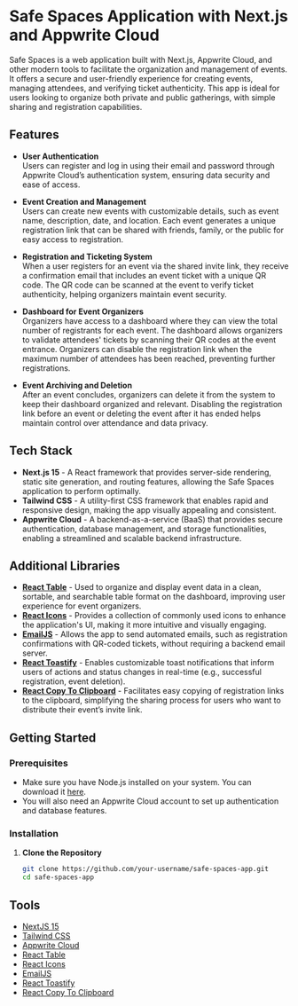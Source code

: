 # Safe Spaces Application with Next.js and Appwrite Cloud

Safe Spaces is a web application built with Next.js, Appwrite Cloud, and other modern tools to facilitate the organization and management of events. It offers a secure and user-friendly experience for creating events, managing attendees, and verifying ticket authenticity. This app is ideal for users looking to organize both private and public gatherings, with simple sharing and registration capabilities.

## Features

- **User Authentication**  
  Users can register and log in using their email and password through Appwrite Cloud’s authentication system, ensuring data security and ease of access.

- **Event Creation and Management**  
  Users can create new events with customizable details, such as event name, description, date, and location. Each event generates a unique registration link that can be shared with friends, family, or the public for easy access to registration.

- **Registration and Ticketing System**  
  When a user registers for an event via the shared invite link, they receive a confirmation email that includes an event ticket with a unique QR code. The QR code can be scanned at the event to verify ticket authenticity, helping organizers maintain event security.

- **Dashboard for Event Organizers**  
  Organizers have access to a dashboard where they can view the total number of registrants for each event. The dashboard allows organizers to validate attendees' tickets by scanning their QR codes at the event entrance. Organizers can disable the registration link when the maximum number of attendees has been reached, preventing further registrations.

- **Event Archiving and Deletion**  
  After an event concludes, organizers can delete it from the system to keep their dashboard organized and relevant. Disabling the registration link before an event or deleting the event after it has ended helps maintain control over attendance and data privacy.

## Tech Stack

- **Next.js 15** - A React framework that provides server-side rendering, static site generation, and routing features, allowing the Safe Spaces application to perform optimally.  
- **Tailwind CSS** - A utility-first CSS framework that enables rapid and responsive design, making the app visually appealing and consistent.  
- **Appwrite Cloud** - A backend-as-a-service (BaaS) that provides secure authentication, database management, and storage functionalities, enabling a streamlined and scalable backend infrastructure.  

## Additional Libraries

- **[React Table](https://react-table-v7.tanstack.com)** - Used to organize and display event data in a clean, sortable, and searchable table format on the dashboard, improving user experience for event organizers.  
- **[React Icons](https://react-icons.github.io/react-icons)** - Provides a collection of commonly used icons to enhance the application's UI, making it more intuitive and visually engaging.  
- **[EmailJS](https://www.emailjs.com)** - Allows the app to send automated emails, such as registration confirmations with QR-coded tickets, without requiring a backend email server.  
- **[React Toastify](https://fkhadra.github.io/react-toastify/introduction)** - Enables customizable toast notifications that inform users of actions and status changes in real-time (e.g., successful registration, event deletion).  
- **[React Copy To Clipboard](https://github.com/nkbt/react-copy-to-clipboard)** - Facilitates easy copying of registration links to the clipboard, simplifying the sharing process for users who want to distribute their event’s invite link.  

## Getting Started

### Prerequisites

- Make sure you have Node.js installed on your system. You can download it [here](https://nodejs.org/).
- You will also need an Appwrite Cloud account to set up authentication and database features.

### Installation

1. **Clone the Repository**  
   ```bash
   git clone https://github.com/your-username/safe-spaces-app.git
   cd safe-spaces-app


## Tools
- [NextJS 15](https://nextjs.org/docs)
- [Tailwind CSS](https://tailwindcss.com/)
- [Appwrite Cloud](https://appwrite.io)
- [React Table](https://react-table-v7.tanstack.com)
- [React Icons](https://react-icons.github.io/react-icons)
- [EmailJS](https://www.emailjs.com)
- [React Toastify](https://fkhadra.github.io/react-toastify/introduction)
- [React Copy To Clipboard](https://github.com/nkbt/react-copy-to-clipboard)
